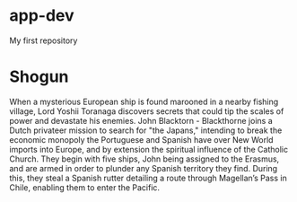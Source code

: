 # app-dev
My first repository
# **Shogun** 
When a mysterious European ship is found marooned in a nearby fishing village, Lord Yoshii Toranaga discovers secrets that could tip the scales of power and devastate his enemies.
John Blacktorn - Blackthorne joins a Dutch privateer mission to search for "the Japans," intending to break the economic monopoly the Portuguese and Spanish have over New World imports into Europe, and by extension the spiritual influence of the Catholic Church. They begin with five ships, John being assigned to the Erasmus, and are armed in order to plunder any Spanish territory they find. During this, they steal a Spanish rutter detailing a route through Magellan’s Pass in Chile, enabling them to enter the Pacific.
